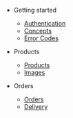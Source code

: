 - Getting started
  - [Authentication](authentication.md)
  - [Concepts](concept.md)
  - [Error Codes](error.md)

- Products
  - [Products](products/product.md)
  - [Images](products/images.md)

- Orders
  - [Orders](orders.md)
  - [Delivery](delivery.md)
